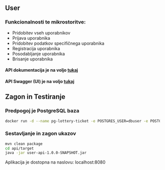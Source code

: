 ## User

### Funkcionalnosti te mikrostoritve:
* Pridobitev vseh uporabnikov
* Prijava uporabnika
* Pridobitev podatkov specifičnega uporabnika
* Registracija uporabnika
* Posodabljanje uporabnika
* Brisanje uporabnika


#### API dokumentacija je na voljo [tukaj](http://52.226.192.46/user/openapi)
#### API Swagger (UI) je na voljo [tukaj](http://52.226.192.46/user/api-specs/ui/?url=http://52.226.192.46/user/openapi&oauth2RedirectUrl=http://52.226.192.46/user/api-specs/ui/oauth2-redirect.html)

## Zagon in Testiranje

### Predpogoj je PostgreSQL baza

```bash
docker run -d --name pg-lottery-ticket -e POSTGRES_USER=dbuser -e POSTGRES_PASSWORD=postgres -e POSTGRES_DB=lottery-ticket -p 5432:5432 postgres:13
```

### Sestavljanje in zagon ukazov
```bash
mvn clean package
cd api/target
java -jar user-api-1.0.0-SNAPSHOT.jar
```
Aplikacija je dostopna na naslovu: localhost:8080


